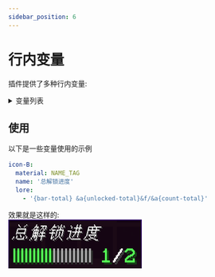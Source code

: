 ```yaml
---
sidebar_position: 6
---
```


# 行内变量

插件提供了多种行内变量:

<details>
  <summary>变量列表</summary>

  ```scss
    {unlocked-
     ┗━ [category/total]} - 返回玩家已解锁对应category或总的条目数量
    {bar-
     ┗━ [category/total]} - 返回玩家已解锁对应category或总的条目bar
    {count-
     ┗━ [category/total]} - 返回对应category或总的条目数量
    {percent-
     ┗━ [category/total]} - 返回对应category或总的条目百分比
    {isunlocked-
     ┗━ [category]-[entry]} - 显示对应类别的条目是否已解锁
  ```
</details>

## 使用

以下是一些变量使用的示例

```yaml title="main.yml"
icon-B:
  material: NAME_TAG
  name: '总解锁进度'
  lore:
    - '{bar-total} &a{unlocked-total}&f/&a{count-total}'
```

效果就是这样的:  
![placeholder_demo](./_images_/placeholder_demo.png)